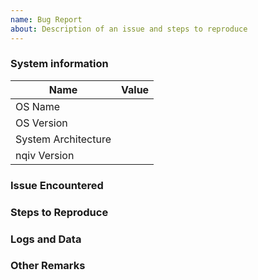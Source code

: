 ```yaml
---
name: Bug Report
about: Description of an issue and steps to reproduce
---
```


<!-- Thank you for contributing to nqiv! -->
<!-- In general, a bug report should describe the issue and how to reproduce it. -->
<!-- Please try to check for duplicate bug reports before making a new one. -->

### System information
<!--  add fields after "|" character -->
Name|Value
--------------------|---
OS Name	            |
OS Version	        |
System Architecture |
nqiv Version        |

<!--
nqiv version can be found with
nqiv --version
-->

### Issue Encountered

<!-- Description of issue -->

### Steps to Reproduce

<!-- Your best description of what you know to cause the issue. -->

### Logs and Data

<!-- Relevant log output -->
<!-- Configuration associated with the issue would also be appreciated. -->

<!-- Please format this information by putting it in Markdown code block tags, like so:

```
DATA GOES HERE
```

-->

### Other Remarks

<!-- Other questions or concerns can go here.  -->
